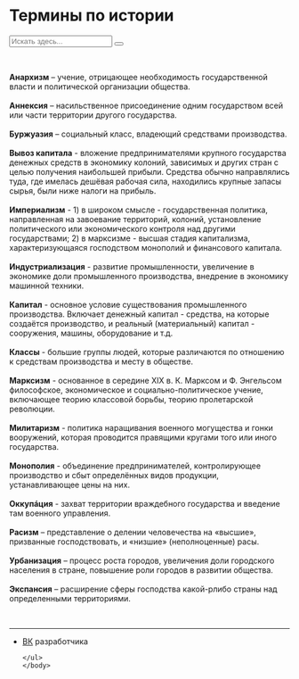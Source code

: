 <html>
	<head>
		<title>Термины по истории</title>
		<meta charset="utf-8">	
		<link rel="stylesheet" href="main.css"/>
		<link rel="preconnect" href="https://fonts.googleapis.com">
		<link rel="preconnect" href="https://fonts.gstatic.com" crossorigin>
		<link href="https://fonts.googleapis.com/css2?family=Comfortaa&display=swap" rel="stylesheet">
		<link rel="shortcut icon" href="https://w7.pngwing.com/pngs/165/985/png-transparent-atomic-theory-carbon-atomic-mass-chemical-element-atom-symmetry-chemistry-subatomic-particle.png"/>
	</head>
	<body>
		<h1 class="title">Термины по истории</h1>
		<form>
			<input type="text" id="text-to-find" value="" placeholder="Искать здесь...">
			<button type="button" onclick="javascript: FindOnPage('text-to-find'); return false;" value="Искать"></button>
		  </form>
	<br>
	<p class="text">
	<b>Анархизм</b> – учение, отрицающее необходимость государственной власти и политической организации общества.<br><br>
	<b>Аннексия</b> – насильственное присоединение одним государством всей или части территории другого государства.<br><br>
	<b>Буржуазия</b> – социальный класс, владеющий средствами производства.<br><br>
	<b>Вывоз капитала</b> - вложение предпринимателями крупного государства денежных средств в экономику колоний, зависимых и других стран с целью получения наибольшей прибыли. Средства обычно направлялись туда, где имелась дешёвая рабочая сила, находились крупные запасы сырья, были ниже налоги на прибыль.<br><br>
	<b>Империализм</b> - 1) в широком смысле - государственная политика, направленная на завоевание территорий, колоний, установление политического или экономического контроля над другими государствами;
	2) в марксизме - высшая стадия капитализма, характеризующаяся господством монополий и финансового капитала.<br><br>
	<b>Индустриализация</b> - развитие промышленности, увеличение в экономике доли промышленного производства, внедрение в экономику машинной техники.<br><br>
	<b>Капитал</b> - основное условие существования промышленного производства. Включает денежный капитал - средства, на которые создаётся производство, и реальный (материальный) капитал - сооружения, машины, оборудование и т.д.<br><br>
	<b>Классы</b> - большие группы людей, которые различаются по отношению к средствам производства и месту в обществе.<br><br>
	<b>Марксизм</b> - основанное в середине XIX в. К. Марксом и Ф. Энгельсом философское, экономическое и социально-политическое учение, включающее теорию классовой борьбы, теорию пролетарской революции.<br><br>
	<b>Милитаризм</b> - политика наращивания военного могущества и гонки вооружений, которая проводится правящими кругами того или иного государства.<br><br>
	<b>Монополия</b> - объединение предпринимателей, контролирующее производство и сбыт определённых видов продукции, устанавливающее цены на них.<br><br>
	<b>Оккупáция</b> - захват территории враждебного государства и введение там военного управления.<br><br>
	<b>Расизм</b> – представление о делении человечества на «высшие», призванные господствовать, и «низшие» (неполноценные) расы.<br><br>
	<b>Урбанизация</b> – процесс роста городов, увеличения доли городского населения в стране, повышение роли городов в развитии общества.<br><br>
	<b>Экспансия</b> – расширение сферы господства какой-pлибо страны над определенными территориями.
</p>
 <br>
<script src="main.js"></script>
	<hr>
	<ul>
		<li class="vk"><a href="https://vk.com/whoamin">ВК</a> разработчика</li>

	</ul>  
	</body>
</html>
